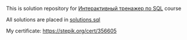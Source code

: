 This is solution repository for [Интерактивный тренажер по SQL](https://stepik.org/course/63054) course

All solutions are placed in [solutions.sql](https://github.com/iamtodor/stepik-sql/blob/master/solutions.sql)

My certificate: https://stepik.org/cert/356605
